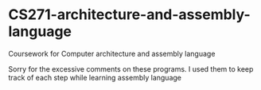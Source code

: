 # CS271-architecture-and-assembly-language
Coursework for Computer architecture and assembly language

Sorry for the excessive comments on these programs. I used them to keep track of 
each step while learning assembly language
